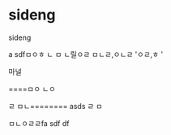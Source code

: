 sideng
======

sideng

a
sdfㅁㅇㅎ
ㄴ
ㅁ
ㄴ릴ㅇㄹ
ㅁㄴㄹ,ㅇㄴㄹ
'ㅇㄹ,ㅎ
'









마널


====ㅁㅇ
ㄴㅇ

ㄹ
ㅁㄴ========
asds
ㄹ
ㅁ


ㅁㄴㅇㄹㄹfa
sdf
df
